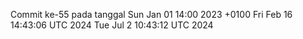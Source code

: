 Commit ke-55 pada tanggal Sun Jan 01 14:00 2023 +0100
Fri Feb 16 14:43:06 UTC 2024
Tue Jul  2 10:43:12 UTC 2024
